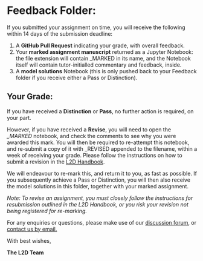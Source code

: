 # Feedback Folder:

If you submitted your assignment on time, you will receive the following within 14 days of the submission deadline: 

1. A **GitHub Pull Request** indicating your grade, with overall feedback.
2. Your **marked assignment manuscript** returned as a Jupyter Notebook: the file extension will contain _MARKED in its name, and the Notebook itself will contain tutor-initialled commentary and feedback, inside.
3. A **model solutions** Notebook (this is only pushed back to your Feedback folder if you receive either a Pass or Distinction).

## Your Grade:

If you have received a **Distinction** or **Pass**, no further action is required, on your part. 

However, if you have received a **Revise**, you will need to open the *_MARKED* notebook, and check the comments to see why you were awarded this mark. You will then be required to re-attempt this notebook, and re-submit a copy of it with _REVISED appended to the filename, within a week of receiving your grade. Please follow the instructions on how to submit a revision in the [L2D Handbook](https://learntodiscover.github.io/L2D-Handbook/section8.html#revising-an-assignment). 

We will endeavour to re-mark this, and return it to you, as fast as possible. If you subsequently achieve a Pass or Distinction, you will then also receive the model solutions in this folder, together with your marked assignment.

*Note: To revise an assignment, you must closely follow the instructions for resubmission outlined in the L2D Handbook, or you risk your revision not being registered for re-marking.*

For any enquiries or questions, please make use of our [discussion forum](https://github.com/orgs/L2D-October2023/discussions), or [contact us by email.](mailto:admin@learntodiscover.ai)

With best wishes,

**The L2D Team**

